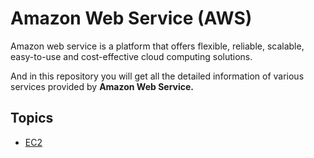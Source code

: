 
# Amazon Web Service (AWS)

Amazon web service is a platform that offers flexible, reliable, scalable, easy-to-use and cost-effective cloud computing solutions.

And in this repository you will get all the detailed information of various services provided by **Amazon Web Service.**


## Topics 

-   [EC2](https://github.com/Venkatesh0610/EC2)

